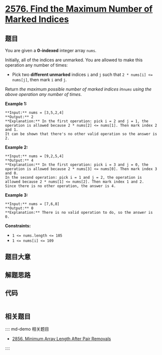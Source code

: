 # [2576. Find the Maximum Number of Marked Indices](https://leetcode.com/problems/find-the-maximum-number-of-marked-indices)

## 题目

You are given a **0-indexed** integer array `nums`.

Initially, all of the indices are unmarked. You are allowed to make this
operation any number of times:

  * Pick two **different unmarked** indices `i` and `j` such that `2 * nums[i] <= nums[j]`, then mark `i` and `j`.

Return _the maximum possible number of marked indices in`nums` using the above
operation any number of times_.



**Example 1:**

    
    
    **Input:** nums = [3,5,2,4]
    **Output:** 2
    **Explanation:** In the first operation: pick i = 2 and j = 1, the operation is allowed because 2 * nums[2] <= nums[1]. Then mark index 2 and 1.
    It can be shown that there's no other valid operation so the answer is 2.
    

**Example 2:**

    
    
    **Input:** nums = [9,2,5,4]
    **Output:** 4
    **Explanation:** In the first operation: pick i = 3 and j = 0, the operation is allowed because 2 * nums[3] <= nums[0]. Then mark index 3 and 0.
    In the second operation: pick i = 1 and j = 2, the operation is allowed because 2 * nums[1] <= nums[2]. Then mark index 1 and 2.
    Since there is no other operation, the answer is 4.
    

**Example 3:**

    
    
    **Input:** nums = [7,6,8]
    **Output:** 0
    **Explanation:** There is no valid operation to do, so the answer is 0.
    
    



**Constraints:**

  * `1 <= nums.length <= 105`
  * `1 <= nums[i] <= 109`




## 题目大意

## 解题思路

## 代码

```javascript

```

## 相关题目

:::: md-demo 相关题目
- [2856. Minimum Array Length After Pair Removals](https://leetcode.com/problems/minimum-array-length-after-pair-removals)

::::
